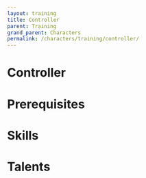 ```yaml
---
layout: training
title: Controller
parent: Training
grand_parent: Characters
permalink: /characters/training/controller/
---
```


# Controller

# Prerequisites

# Skills

# Talents